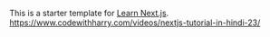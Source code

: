 This is a starter template for [Learn Next.js](https://nextjs.org/learn).
https://www.codewithharry.com/videos/nextjs-tutorial-in-hindi-23/